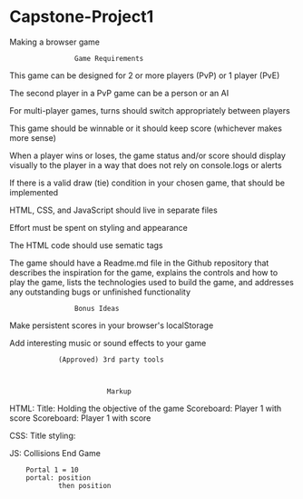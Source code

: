 # Capstone-Project1
Making a browser game

                    Game Requirements

This game can be designed for 2 or more players (PvP) or 1 player (PvE)

The second player in a PvP game can be a person or an AI

For multi-player games, turns should switch appropriately between players

This game should be winnable or it should keep score (whichever makes more sense)

When a player wins or loses, the game status and/or score should display visually to the player in a 
way that does not rely on console.logs or alerts

If there is a valid draw (tie) condition in your chosen game, that should be implemented

HTML, CSS, and JavaScript should live in separate files

Effort must be spent on styling and appearance

The HTML code should use sematic tags

The game should have a Readme.md file in the Github repository that describes the inspiration for the 
game, explains the controls and how to play the game, lists the technologies used to build the game, and addresses any outstanding bugs or unfinished functionality

                    Bonus Ideas

Make persistent scores in your browser's localStorage

Add interesting music or sound effects to your game

                (Approved) 3rd party tools



                            Markup

HTML:   Title:          Holding the objective of the game
        Scoreboard:     Player 1 with score 
        Scoreboard:     Player 1 with score

CSS:    Title styling:  

JS:     Collisions
        End Game 

        Portal 1 = 10
        portal: position
                then position
                

